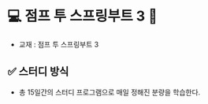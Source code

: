 # 💻 점프 투 스프링부트 3 💯

* 교재 : 점프 투 스프링부트 3
  <br />
  
## ✅ 스터디 방식
- 총 15일간의 스터디 프로그램으로 매일 정해진 분량을 학습한다.
  <br />
